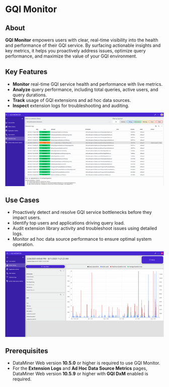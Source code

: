 # GQI Monitor

## About

**GQI Monitor** empowers users with clear, real-time visibility into the health and performance of their GQI service. By surfacing actionable insights and key metrics, it helps you proactively address issues, optimize query performance, and maximize the value of your GQI environment.

## Key Features

- **Monitor** real-time GQI service health and performance with live metrics.
- **Analyze** query performance, including total queries, active users, and query durations.
- **Track** usage of GQI extensions and ad hoc data sources.
- **Inspect** extension logs for troubleshooting and auditing.

![Extension Logs](./Images/ExtensionLogs.png)

## Use Cases

- Proactively detect and resolve GQI service bottlenecks before they impact users.
- Identify top users and applications driving query load.
- Audit extension library activity and troubleshoot issues using detailed logs.
- Monitor ad hoc data source performance to ensure optimal system operation.

![Metric History](./Images/MetricHistory.png)

## Prerequisites

- DataMiner Web version **10.5.0** or higher is required to use GQI Monitor.
- For the **Extension Logs** and **Ad Hoc Data Source Metrics** pages, DataMiner Web version **10.5.9** or higher with **GQI DxM** enabled is required.
